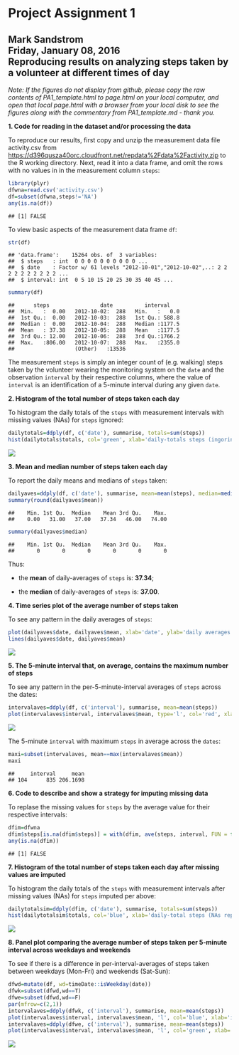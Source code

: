 # Project Assignment 1
Mark Sandstrom  
Friday, January 08, 2016  
Reproducing results on analyzing steps taken by a volunteer at different times of day
---
*Note: If the figures do not display from github, please copy the _raw_ contents of PA1_template.html to page.html on your local computer, and open that local page.html with a browser from your local disk to see the figures along with the commentary from PA1_template.md - thank you.*

**1. Code for reading in the dataset and/or processing the data**

To reproduce our results, first copy and unzip the measurement data file activity.csv from https://d396qusza40orc.cloudfront.net/repdata%2Fdata%2Factivity.zip to the R working directory. Next, read it into a data frame, and omit the rows with no values in in the measurement column `steps`:

```r
library(plyr)
dfwna=read.csv('activity.csv')
df=subset(dfwna,steps!='NA')
any(is.na(df))
```

```
## [1] FALSE
```

To view basic aspects of the measurement data frame `df`:

```r
str(df)
```

```
## 'data.frame':	15264 obs. of  3 variables:
##  $ steps   : int  0 0 0 0 0 0 0 0 0 0 ...
##  $ date    : Factor w/ 61 levels "2012-10-01","2012-10-02",..: 2 2 2 2 2 2 2 2 2 2 ...
##  $ interval: int  0 5 10 15 20 25 30 35 40 45 ...
```

```r
summary(df)
```

```
##      steps                date          interval     
##  Min.   :  0.00   2012-10-02:  288   Min.   :   0.0  
##  1st Qu.:  0.00   2012-10-03:  288   1st Qu.: 588.8  
##  Median :  0.00   2012-10-04:  288   Median :1177.5  
##  Mean   : 37.38   2012-10-05:  288   Mean   :1177.5  
##  3rd Qu.: 12.00   2012-10-06:  288   3rd Qu.:1766.2  
##  Max.   :806.00   2012-10-07:  288   Max.   :2355.0  
##                   (Other)   :13536
```

The measurement `steps` is simply an integer count of (e.g. walking) steps taken by the volunteer wearing the monitoring system on the `date` and the observation `interval` by their respective columns, where the value of `interval` is an identification of a 5-minute interval during any given `date`.

**2. Histogram of the total number of steps taken each day**

To histogram the daily totals of the `steps` with measurement intervals with missing values (NAs) for `steps` ignored:

```r
dailytotals=ddply(df, c('date'), summarise, totals=sum(steps))
hist(dailytotals$totals, col='green', xlab='daily-totals steps (ingoring NAs)', ylab='count of days with the given daily-total')
```

![](PA1_template_files/figure-html/unnamed-chunk-3-1.png) 

**3. Mean and median number of steps taken each day**

To report the daily means and medians of `steps` taken:

```r
dailyaves=ddply(df, c('date'), summarise, mean=mean(steps), median=median(steps))
summary(round(dailyaves$mean))
```

```
##    Min. 1st Qu.  Median    Mean 3rd Qu.    Max. 
##    0.00   31.00   37.00   37.34   46.00   74.00
```

```r
summary(dailyaves$median)
```

```
##    Min. 1st Qu.  Median    Mean 3rd Qu.    Max. 
##       0       0       0       0       0       0
```
Thus:

- the **mean** of daily-averages of `steps` is: **37.34**;

- the **median** of daily-averages of `steps` is: **37.00**.

**4. Time series plot of the average number of steps taken**

To see any pattern in the daily averages of `steps`:

```r
plot(dailyaves$date, dailyaves$mean, xlab='date', ylab='daily averages of steps for 5-minute intervals (omitting NAs)')
lines(dailyaves$date, dailyaves$mean)
```

![](PA1_template_files/figure-html/unnamed-chunk-5-1.png) 

**5. The 5-minute interval that, on average, contains the maximum number of steps**

To see any pattern in the per-5-minute-interval averages of `steps` across the dates:

```r
intervalaves=ddply(df, c('interval'), summarise, mean=mean(steps))
plot(intervalaves$interval, intervalaves$mean, type='l', col='red', xlab='interval', ylab='mean steps')
```

![](PA1_template_files/figure-html/unnamed-chunk-6-1.png) 

The 5-minute `interval` with maximum `steps` in average across the `dates`:

```r
maxi=subset(intervalaves, mean==max(intervalaves$mean))
maxi
```

```
##     interval     mean
## 104      835 206.1698
```

**6. Code to describe and show a strategy for imputing missing data**

To replase the missing values for `steps` by the average value for their respective intervals:

```r
dfim=dfwna
dfim$steps[is.na(dfim$steps)] = with(dfim, ave(steps, interval, FUN = function(x) mean(x, na.rm=T)))[is.na(dfim$steps)]
any(is.na(dfim))
```

```
## [1] FALSE
```

**7. Histogram of the total number of steps taken each day after missing values are imputed**

To histogram the daily totals of the `steps` with measurement intervals after missing values (NAs) for `steps` imputed per above:

```r
dailytotalsim=ddply(dfim, c('date'), summarise, totals=sum(steps))
hist(dailytotalsim$totals, col='blue', xlab='daily-total steps (NAs replaced by interval-means)', ylab='count of days with the given daily-total')
```

![](PA1_template_files/figure-html/unnamed-chunk-9-1.png) 

**8. Panel plot comparing the average number of steps taken per 5-minute interval across weekdays and weekends**

To see if there is a difference in per-interval-averages of steps taken between weekdays (Mon-Fri) and weekends (Sat-Sun):

```r
dfwd=mutate(df, wd=timeDate::isWeekday(date))
dfwk=subset(dfwd,wd==T)
dfwe=subset(dfwd,wd==F)
par(mfrow=c(2,1))
intervalaves=ddply(dfwk, c('interval'), summarise, mean=mean(steps))
plot(intervalaves$interval, intervalaves$mean, 'l', col='blue', xlab='interval', ylab='Mon-Fri mean steps',lwd=3)
intervalaves=ddply(dfwe, c('interval'), summarise, mean=mean(steps))
plot(intervalaves$interval, intervalaves$mean, 'l', col='green', xlab='interval', ylab='Sat-Sun mean steps',lwd=3)
```

![](PA1_template_files/figure-html/unnamed-chunk-10-1.png) 

